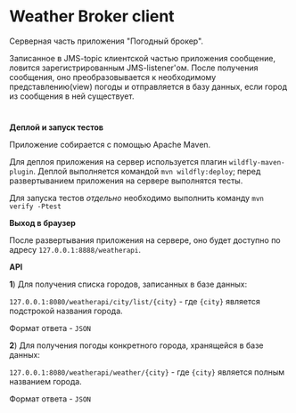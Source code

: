 # Weather Broker client

Серверная часть приложения "Погодный брокер".

Записанное в JMS-topic клиентской частью приложения сообщение, ловится 
зарегистрированным JMS-listener'ом. После получения сообщения, оно преобразовывается 
к необходимому представлению(view) погоды и отправляется в базу данных, если город
из сообщения в ней существует.

#
**Деплой и запуск тестов** 

Приложение собирается с помощью Apache Maven.

Для деплоя приложения на сервер используется плагин `wildfly-maven-plugin`.
  Деплой выполняется командой `mvn wildfly:deploy`; перед развертыванием
  приложения на сервере выполнятся тесты.

Для запуска тестов _отдельно_ необходимо выполнить команду `mvn verify -Ptest`
  
  **Выход в браузер**
 
 После развертывания приложения на сервере, оно будет доступно по адресу
  `127.0.0.1:8888/weatherapi`.
  
  **API**
  
  **1**) Для получения списка городов, записанных в базе данных:
  
  `127.0.0.1:8080/weatherapi/city/list/{city}` - где `{city}` 
  является подстрокой названия города.
  
  Формат ответа - `JSON`
  
  **2**) Для получения погоды конкретного города, хранящейся в базе данных:
  
  `127.0.0.1:8080/weatherapi/weather/{city}` - где `{city}`
  является полным названием города.
  
  Формат ответа - `JSON`